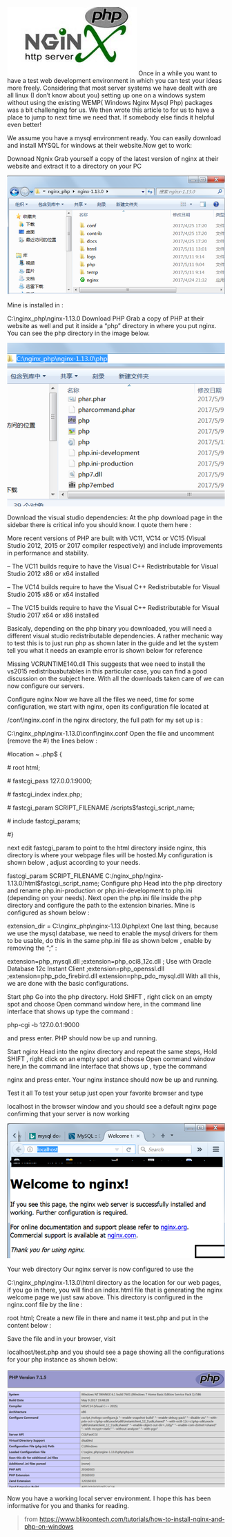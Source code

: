 ![image](https://github.com/heluicare/some-note/raw/master/images/logo.jpg)
Once in a while you want to have a test web development environment in which you can test your ideas more freely. Considering that most server systems we have dealt with are all linux (I don’t know about you) setting up one on a windows system without using the existing WEMP( Windows Nginx Mysql Php) packages was a bit challenging for us. We then wrote this article to for us to have a place to jump to next time we need that. If somebody else finds it helpful even better!

We assume you have a mysql environment ready. You can easily download and install MYSQL for windows at their website.Now get to work:

Downoad Ngnix
Grab yourself a copy of the latest version of nginx at their website and extract it to a directory on your PC

![image](https://github.com/heluicare/some-note/raw/master/images/nginxinstall.png)

Mine is installed in :

C:\nginx_php\nginx-1.13.0
Download PHP
Grab a copy of PHP at their website as well and put it inside a “php” directory in where you put nginx. You can see the php directory in the image below.

![image](https://github.com/heluicare/some-note/raw/master/images/phpinstall.png)

Download the visual studio dependencies:
At the php download page in the sidebar there is critical info you should know. I quote them here :

More recent versions of PHP are built with VC11, VC14 or VC15 (Visual Studio 2012, 2015 or 2017 compiler respectively) and include improvements in performance and stability.

– The VC11 builds require to have the Visual C++ Redistributable for Visual Studio 2012 x86 or x64 installed

– The VC14 builds require to have the Visual C++ Redistributable for Visual Studio 2015 x86 or x64 installed

– The VC15 builds require to have the Visual C++ Redistributable for Visual Studio 2017 x64 or x86 installed

 

 

Basicaly, depending on the php binary you downloaded, you will need a different visual studio redistributable dependencies. A rather mechanic way to test this is to just run php as shown later in the guide and let the system tell you what it needs an example error is shown below for reference

Missing VCRUNTIME140.dll
This suggests that wee need to install the vs2015 redistribuabutables in this particular case, you can find a good discussion on the subject here. With all the downloads taken care of we can now configure our servers.

Configure nginx
Now we have all the files we need, time for some configuration, we start with nginx, open its configuration file located at

/conf/nginx.conf
in the nginx directory, the full path for my set up is :

C:\nginx_php\nginx-1.13.0\conf\nginx.conf
Open the file and uncomment (remove the #) the lines below :

\#location ~ \.php$ {

\#    root           html;

\#    fastcgi_pass   127.0.0.1:9000;

\#    fastcgi_index  index.php;

\#    fastcgi_param  SCRIPT_FILENAME  /scripts$fastcgi_script_name;

\#    include        fastcgi_params;

\#}

next edit fastcgi_param to point to the html directory inside nginx, this directory is where your webpage files will be hosted.My configuration is shown below , adjust according to your needs.

fastcgi_param  SCRIPT_FILENAME  C:/nginx_php/nginx-1.13.0/html$fastcgi_script_name;
Configure php
Head into the php directory and rename php.ini-production or php.ini-development to php.ini (depending on your needs). Next open the php.ini file inside the php directory and configure the path to the extension binaries. Mine is configured as shown below :

extension_dir = C:\nginx_php\nginx-1.13.0\php\ext
One last thing, because we use the mysql database, we need to enable the mysql drivers for them to be usable, do this in the same php.ini file as shown below , enable by removing the “;” :

extension=php_mysqli.dll
;extension=php_oci8_12c.dll  ; Use with Oracle Database 12c Instant Client
;extension=php_openssl.dll
;extension=php_pdo_firebird.dll
extension=php_pdo_mysql.dll
With all this, we are done with the basic configurations.

Start php
Go into the php directory. Hold SHIFT , right click on an empty spot and choose Open command window here, in the command line interface that shows up type the command :

php-cgi -b 127.0.0.1:9000

and press enter. PHP should now be up and running.

Start nginx
Head into the nginx directory and repeat the same steps, Hold SHIFT , right click on an empty spot and choose Open command window here,in the command line interface that shows up , type the command

nginx
and press enter. Your nginx instance should now be up and running.

Test it all
To test your setup just open your favorite browser and type

localhost
in the browser window and you should see a default nginx page confirming that your server is now working

![image](https://github.com/heluicare/some-note/raw/master/images/nginxtest.png)

Your web directory
Our nginx server is now configured to use the

C:\nginx_php\nginx-1.13.0\html
directory as the location for our web pages, if you go in there, you will find an index.html file that is generating the nginx welcome page we just saw above. This directory is configured in the nginx.conf file by the line :

root           html;
Create a new file in there and name it test.php and put in the content below :

<?php phpinfo(); ?>
Save the file and in your browser, visit

localhost/test.php
and you should see a page showing all the configurations for your php instance as shown below:

![image](https://github.com/heluicare/some-note/raw/master/images/phpinfo.png)

Now you have a working local server environment. I hope this has been informative for you and thanks for reading.


>from https://www.blikoontech.com/tutorials/how-to-install-nginx-and-php-on-windows



